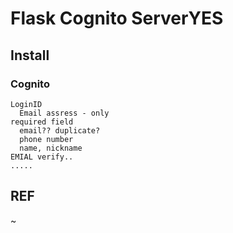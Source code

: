 Flask Cognito ServerYES
=============

## Install

### Cognito

```text
LoginID
  Email assress - only
required field
  email?? duplicate?
  phone number
  name, nickname
EMIAL verify..
.....
```


## REF

~